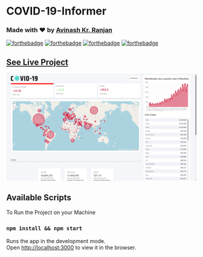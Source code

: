 # COVID-19-Informer 
### Made with ❤ by [Avinash Kr. Ranjan](https://github.com/avinashkranjan/)


[![forthebadge](https://forthebadge.com/images/badges/built-by-developers.svg)](https://forthebadge.com)
[![forthebadge](https://forthebadge.com/images/badges/built-with-love.svg)](https://forthebadge.com)
[![forthebadge](https://forthebadge.com/images/badges/built-with-swag.svg)](https://forthebadge.com)
[![forthebadge](https://forthebadge.com/images/badges/made-with-javascript.svg)](https://forthebadge.com)


## [See Live Project](https://covid19-informer.web.app/)
![Screenshot](https://github.com/HAC-2020/avinashkranjan/blob/master/public/Screenshot%20(118).jpg)

## Available Scripts

To Run the Project on your Machine

### `npm install && npm start`

Runs the app in the development mode.<br />
Open [http://localhost:3000](http://localhost:3000) to view it in the browser.



